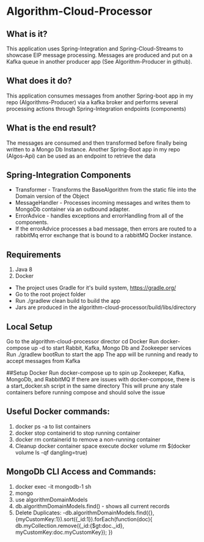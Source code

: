 # Algorithm-Cloud-Processor

## What is it?
This application uses Spring-Integration and Spring-Cloud-Streams to showcase EIP message processing. 
Messages are produced and put on a Kafka queue in another producer app (See Algorithm-Producer in github).

## What does it do?
This application consumes messages from another Spring-boot app in my repo (Algorithms-Producer) via a kafka broker and performs several processing actions through Spring-Integration endpoints (components)
## What is the end result?
The messages are consumed and then transformed before finally being written to a Mongo Db Instance. Another Spring-Boot app in my repo (Algos-Api) can be used as an endpoint to retrieve the data

## Spring-Integration Components
- Transformer - Transforms the BaseAlgorithm from the static file into the Domain version of the Object
- MessageHandler - Processes incoming messages and writes them to MongoDb container via an outbound adapter. 
- ErrorAdvice  - handles exceptions and errorHandling from all of the components.
- If the errorAdvice processes a bad message, then errors are routed to a rabbitMq error exchange that is bound to a rabbitMQ Docker instance.
 
## Requirements
1. Java 8
2. Docker
- The project uses Gradle for it's build system, https://gradle.org/
- Go to the root project folder
- Run ./gradlew clean build to build the app
- Jars are produced in the algorithm-cloud-processor/build/libs/directory

## Local Setup
Go to the algorithm-cloud-processor director
cd Docker
Run docker-compose up -d to start Rabbit, Kafka, Mongo Db and Zookeeper services 
Run ./gradlew bootRun to start the app
The app will be running and ready to accept messages from Kafka 

##Setup Docker
Run docker-compose up to spin up Zookeeper, Kafka, MongoDb, and RabbitMQ
If there are issues with docker-compose, there is a start_docker.sh script in the same directory 
This will prune any stale containers before running compose and should solve the issue

## Useful Docker commands:
1. docker ps -a to list containers
2. docker stop containerid to stop running container
3. docker rm containerid to remove a non-running container
4. Cleanup docker container space execute docker volume rm $(docker volume ls -qf dangling=true)

## MongoDb CLI Access and Commands: 
1. docker exec -it mongodb-1 sh
2. mongo 
3. use algorithmDomainModels
4. db.algorithmDomainModels.find() - shows all current records
5. Delete Duplicates:
    -db.algorithmDomainModels.find({}, {myCustomKey:1}).sort({_id:1}).forEach(function(doc){
         db.myCollection.remove({_id:{$gt:doc._id}, myCustomKey:doc.myCustomKey});
     })
